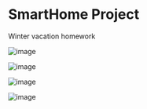 # SmartHome Project
Winter vacation homework <br/>

![image](https://github.com/Dafeng1980/SmartHomeProject/raw/master/doc/Smart.PNG) <br/>

![image](https://github.com/Dafeng1980/SmartHomeProject/raw/master/doc/Schematics.png) <br/>
 
![image](https://github.com/Dafeng1980/SmartHomeProject/raw/master/doc/project1.JPG) <br/>
  
![image](https://github.com/Dafeng1980/SmartHomeProject/raw/master/doc/project2.JPG)
